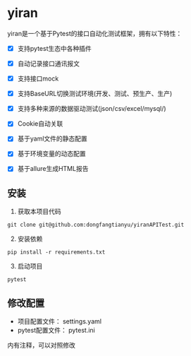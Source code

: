 # yiran

yiran是一个基于Pytest的接口自动化测试框架，拥有以下特性：

- [x] 支持pytest生态中各种插件
- [x] 自动记录接口通讯报文
- [x] 支持接口mock
- [x] 支持BaseURL切换测试环境(开发、测试、预生产、生产)
- [x] 支持多种来源的数据驱动测试(json/csv/excel/mysql/)
- [x] Cookie自动关联
- [x] 基于yaml文件的静态配置
- [x] 基于环境变量的动态配置
- [x] 基于allure生成HTML报告


## 安装
1. 获取本项目代码
```
git clone git@github.com:dongfangtianyu/yiranAPITest.git
```
   

2. 安装依赖
```
pip install -r requirements.txt
```
3. 启动项目
```
pytest
```


## 修改配置
- 项目配置文件： settings.yaml
- pytest配置文件： pytest.ini

内有注释，可以对照修改